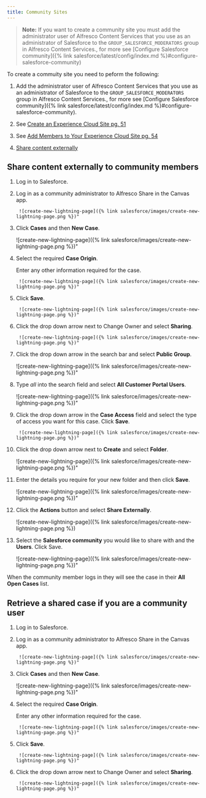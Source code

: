 ```yaml
---
title: Community Sites
---
```


> **Note:** If you want to create a community site you must add the administrator user of Alfresco Content Services that you use as an administrator of Salesforce to the `GROUP_SALESFORCE_MODERATORS` group in Alfresco Content Services., for more see [Configure Salesforce community]({% link salesforce/latest/config/index.md %}#configure-salesforce-community)

To create a commuity site you need to peform the following:

1. Add the administrator user of Alfresco Content Services that you use as an administrator of Salesforce to the `GROUP_SALESFORCE_MODERATORS` group in Alfresco Content Services., for more see [Configure Salesforce community]({% link salesforce/latest/config/index.md %}#configure-salesforce-community).

2. See [Create an Experience Cloud Site pg. 51](https://resources.docs.salesforce.com/latest/latest/en-us/sfdc/pdf/communities.pdf)

3. See [Add Members to Your Experience Cloud Site pg. 54](https://resources.docs.salesforce.com/latest/latest/en-us/sfdc/pdf/communities.pdf)

4. [Share content externally](#share-content-externally)

## Share content externally to community members

1. Log in to Salesforce.

2. Log in as a community administrator to Alfresco Share in the Canvas app.

        ![create-new-lightning-page]({% link salesforce/images/create-new-lightning-page.png %})"

3. Click **Cases** and then **New Case**.

      ![create-new-lightning-page]({% link salesforce/images/create-new-lightning-page.png %})"

4. Select the required **Case Origin**.

   Enter any other information required for the case.

        ![create-new-lightning-page]({% link salesforce/images/create-new-lightning-page.png %})"

5. Click **Save**.

        ![create-new-lightning-page]({% link salesforce/images/create-new-lightning-page.png %})"

6. Click the drop down arrow next to Change Owner and select **Sharing**.

        ![create-new-lightning-page]({% link salesforce/images/create-new-lightning-page.png %})"

7. Click the drop down arrow in the search bar and select **Public Group**.

      ![create-new-lightning-page]({% link salesforce/images/create-new-lightning-page.png %})"

8. Type *all* into the search field and select **All Customer Portal Users**.

      ![create-new-lightning-page]({% link salesforce/images/create-new-lightning-page.png %})"

9. Click the drop down arrow in the **Case Access** field and select the type of access you want for this case. Click **Save**.

        ![create-new-lightning-page]({% link salesforce/images/create-new-lightning-page.png %})"

10. Click the drop down arrow next to **Create** and select **Folder**.

      ![create-new-lightning-page]({% link salesforce/images/create-new-lightning-page.png %})"

11. Enter the details you require for your new folder and then click **Save**.

      ![create-new-lightning-page]({% link salesforce/images/create-new-lightning-page.png %})"

12. Click the **Actions** button and select **Share Externally**.

    ![create-new-lightning-page]({% link salesforce/images/create-new-lightning-page.png %})

13. Select the **Salesforce community** you would like to share with and the **Users**. Click Save.

      ![create-new-lightning-page]({% link salesforce/images/create-new-lightning-page.png %})"

When the community member logs in they will see the case in their **All Open Cases** list.

## Retrieve a shared case if you are a community user

1. Log in to Salesforce.

2. Log in as a community administrator to Alfresco Share in the Canvas app.

        ![create-new-lightning-page]({% link salesforce/images/create-new-lightning-page.png %})"

3. Click **Cases** and then **New Case**.

      ![create-new-lightning-page]({% link salesforce/images/create-new-lightning-page.png %})"

4. Select the required **Case Origin**.

   Enter any other information required for the case.

        ![create-new-lightning-page]({% link salesforce/images/create-new-lightning-page.png %})"

5. Click **Save**.

        ![create-new-lightning-page]({% link salesforce/images/create-new-lightning-page.png %})"

6. Click the drop down arrow next to Change Owner and select **Sharing**.

        ![create-new-lightning-page]({% link salesforce/images/create-new-lightning-page.png %})"